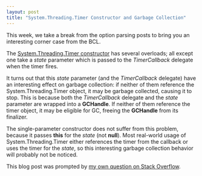 ```yaml
---
layout: post
title: "System.Threading.Timer Constructor and Garbage Collection"
---
```

This week, we take a break from the option parsing posts to bring you an interesting corner case from the BCL.

The [System.Threading.Timer constructor](http://msdn.microsoft.com/en-us/library/1k93acx8.aspx) has several overloads; all except one take a _state_ parameter which is passed to the _TimerCallback_ delegate when the timer fires.

It turns out that this _state_ parameter (and the _TimerCallback_ delegate) have an interesting effect on garbage collection: if neither of them reference the System.Threading.Timer object, it may be garbage collected, causing it to stop. This is because both the _TimerCallback_ delegate and the _state_ parameter are wrapped into a **GCHandle**. If neither of them reference the timer object, it may be eligible for GC, freeing the **GCHandle** from its finalizer.

The single-parameter constructor does not suffer from this problem, because it passes **this** for the _state_ (not **null**). Most real-world usage of System.Threading.Timer either references the timer from the callback or uses the timer for the _state_, so this interesting garbage collection behavior will probably not be noticed.

This blog post was prompted by [my own question on Stack Overflow](http://stackoverflow.com/questions/4962172/why-does-a-system-timers-timer-survive-gc-but-not-system-threading-timer).

